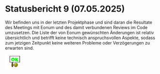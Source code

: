 # Statusbericht 9 (07.05.2025)

Wir befinden uns in der letzten Projektphase und sind daran die Resultate des Meetings mit Eonum und des damit verbundenen 
Reviews im Code umzusetzen. Die Liste der von Eonum gewünschten Änderungen ist relativ übersichtlich und betrifft keine technisch anspruchsvollen Aspekte, sodass zum jetzigen Zeitpunkt keine weiteren
Probleme oder Verzögerungen zu erwarten sind.




![Ok](./img/ok.png)
